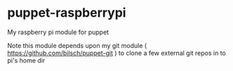 puppet-raspberrypi
==================

My raspberry pi module for puppet

Note this module depends upon my git module ( https://github.com/bilsch/puppet-git ) to clone a few external git repos in to pi's home dir
